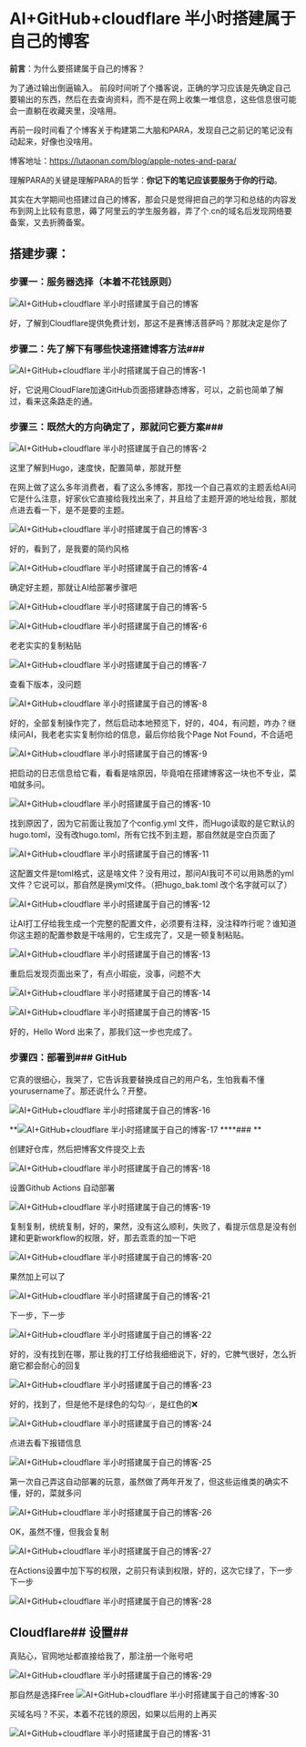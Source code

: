 # AI+GitHub+cloudflare 半小时搭建属于自己的博客

**前言**：为什么要搭建属于自己的博客？

为了通过输出倒逼输入。
前段时间听了个播客说，正确的学习应该是先确定自己要输出的东西，然后在去查询资料，而不是在网上收集一堆信息，这些信息很可能会一直躺在收藏夹里，没啥用。

再前一段时间看了个博客关于构建第二大脑和PARA，发现自己之前记的笔记没有动起来，好像也没啥用。

博客地址：https://lutaonan.com/blog/apple-notes-and-para/

理解PARA的关键是理解PARA的哲学：**你记下的笔记应该要服务于你的行动**。

其实在大学期间也搭建过自己的博客，那会只是觉得把自己的学习和总结的内容发布到网上比较有意思，薅了阿里云的学生服务器，弄了个.cn的域名后发现网络要备案，又去折腾备案。

## 搭建步骤：

### 步骤一：服务器选择（本着不花钱原则）

![AI+GitHub+cloudflare 半小时搭建属于自己的博客](/images/0.png)

好，了解到Cloudflare提供免费计划，那这不是赛博活菩萨吗？那就决定是你了

### 步骤二：先了解下有哪些快速搭建博客方法### 

![AI+GitHub+cloudflare 半小时搭建属于自己的博客-1](/images/-1.png)

好，它说用CloudFlare加速GitHub页面搭建静态博客，可以，之前也简单了解过，看来这条路走的通。

### 步骤三：既然大的方向确定了，那就问它要方案### 

![AI+GitHub+cloudflare 半小时搭建属于自己的博客-2](/images/AI+GitHub+cloudflare半小时搭建属于自己的博客-2.png)

这里了解到Hugo，速度快，配置简单，那就开整

在网上做了这么多年消费者，看了这么多博客，那找一个自己喜欢的主题丢给AI问它是什么注意，好家伙它直接给我找出来了，并且给了主题开源的地址给我，那就点进去看一下，是不是要的主题。

![AI+GitHub+cloudflare 半小时搭建属于自己的博客-3](images/AI+GitHub+cloudflare%20半小时搭建属于自己的博客-3.png)

好的，看到了，是我要的简约风格

![AI+GitHub+cloudflare 半小时搭建属于自己的博客-4](images/AI+GitHub+cloudflare%20半小时搭建属于自己的博客-4.png)

确定好主题，那就让AI给部署步骤吧

![AI+GitHub+cloudflare 半小时搭建属于自己的博客-5](images/AI+GitHub+cloudflare%20半小时搭建属于自己的博客-5.png)

![AI+GitHub+cloudflare 半小时搭建属于自己的博客-6](images/AI+GitHub+cloudflare%20半小时搭建属于自己的博客-6.png)

老老实实的复制粘贴

![AI+GitHub+cloudflare 半小时搭建属于自己的博客-7](images/AI+GitHub+cloudflare%20半小时搭建属于自己的博客-7.png)

查看下版本，没问题

![AI+GitHub+cloudflare 半小时搭建属于自己的博客-8](images/AI+GitHub+cloudflare%20半小时搭建属于自己的博客-8.png)

好的，全部复制操作完了，然后启动本地预览下，好的，404，有问题，咋办？继续问AI，我老老实实复制你给的信息，最后你给我个Page Not Found，不合适吧

![AI+GitHub+cloudflare 半小时搭建属于自己的博客-9](images/AI+GitHub+cloudflare%20半小时搭建属于自己的博客-9.png)

把启动的日志信息给它看，看看是啥原因，毕竟咱在搭建博客这一块也不专业，菜咱就多问。

![AI+GitHub+cloudflare 半小时搭建属于自己的博客-10](images/AI+GitHub+cloudflare%20半小时搭建属于自己的博客-10.png)

找到原因了，因为它前面让我加了个config.yml 文件，而Hugo读取的是它默认的hugo.toml，没有改hugo.toml，所有它找不到主题，那自然就是空白页面了

![AI+GitHub+cloudflare 半小时搭建属于自己的博客-11](images/AI+GitHub+cloudflare%20半小时搭建属于自己的博客-11.png)

这配置文件是toml格式，这是啥文件？没有用过，那问AI我可不可以用熟悉的yml文件？它说可以，那自然是换yml文件。（把hugo_bak.toml 改个名字就可以了）

![AI+GitHub+cloudflare 半小时搭建属于自己的博客-12](images/AI+GitHub+cloudflare%20半小时搭建属于自己的博客-12.png)

让AI打工仔给我生成一个完整的配置文件，必须要有注释，没注释咋行呢？谁知道你这主题的配置参数是干啥用的，它生成完了，又是一顿复制粘贴。

![AI+GitHub+cloudflare 半小时搭建属于自己的博客-13](images/AI+GitHub+cloudflare%20半小时搭建属于自己的博客-13.png)

重启后发现页面出来了，有点小瑕疵，没事，问题不大

![AI+GitHub+cloudflare 半小时搭建属于自己的博客-14](images/AI+GitHub+cloudflare%20半小时搭建属于自己的博客-14.png)

![AI+GitHub+cloudflare 半小时搭建属于自己的博客-15](images/AI+GitHub+cloudflare%20半小时搭建属于自己的博客-15.png)

好的，Hello Word 出来了，那我们这一步也完成了。

### 步骤四：部署到### GitHub

它真的很细心，我哭了，它告诉我要替换成自己的用户名，生怕我看不懂yourusername了。那还说什么？开整。

![AI+GitHub+cloudflare 半小时搭建属于自己的博客-16](images/AI+GitHub+cloudflare%20半小时搭建属于自己的博客-16.png)

**![AI+GitHub+cloudflare 半小时搭建属于自己的博客-17](images/AI+GitHub+cloudflare%20半小时搭建属于自己的博客-17.png)
****### 
**

创建好仓库，然后把博客文件提交上去

![AI+GitHub+cloudflare 半小时搭建属于自己的博客-18](images/AI+GitHub+cloudflare%20半小时搭建属于自己的博客-18.png)

设置Github Actions 自动部署

![AI+GitHub+cloudflare 半小时搭建属于自己的博客-19](images/AI+GitHub+cloudflare%20半小时搭建属于自己的博客-19.png)

复制复制，统统复制，好的，果然，没有这么顺利，失败了，看提示信息是没有创建和更新workflow的权限，好，那去乖乖的加一下吧

![AI+GitHub+cloudflare 半小时搭建属于自己的博客-20](images/AI+GitHub+cloudflare%20半小时搭建属于自己的博客-20.png)

果然加上可以了

![AI+GitHub+cloudflare 半小时搭建属于自己的博客-21](images/AI+GitHub+cloudflare%20半小时搭建属于自己的博客-21.png)

下一步，下一步

![AI+GitHub+cloudflare 半小时搭建属于自己的博客-22](images/AI+GitHub+cloudflare%20半小时搭建属于自己的博客-22.png)

好的，没有找到在哪，那让我的打工仔给我细细说下，好的，它脾气很好，怎么折磨它都会耐心的回复

![AI+GitHub+cloudflare 半小时搭建属于自己的博客-23](images/AI+GitHub+cloudflare%20半小时搭建属于自己的博客-23.png)

好的，找到了，但是他不是绿色的勾勾✅，是红色的❌

![AI+GitHub+cloudflare 半小时搭建属于自己的博客-24](images/AI+GitHub+cloudflare%20半小时搭建属于自己的博客-24.png)

点进去看下报错信息

![AI+GitHub+cloudflare 半小时搭建属于自己的博客-25](images/AI+GitHub+cloudflare%20半小时搭建属于自己的博客-25.png)

第一次自己弄这自动部署的玩意，虽然做了两年开发了，但这些运维类的确实不懂，好的，菜就多问

![AI+GitHub+cloudflare 半小时搭建属于自己的博客-26](images/AI+GitHub+cloudflare%20半小时搭建属于自己的博客-26.png)

OK，虽然不懂，但我会复制

![AI+GitHub+cloudflare 半小时搭建属于自己的博客-27](images/AI+GitHub+cloudflare%20半小时搭建属于自己的博客-27.png)

在Actions设置中加下写的权限，之前只有读到权限，好的，这次它绿了，下一步下一步

![AI+GitHub+cloudflare 半小时搭建属于自己的博客-28](images/AI+GitHub+cloudflare%20半小时搭建属于自己的博客-28.png)

## Cloudflare## 设置## 

真贴心，官网地址都直接给我了，那注册一个账号吧

![AI+GitHub+cloudflare 半小时搭建属于自己的博客-29](images/AI+GitHub+cloudflare%20半小时搭建属于自己的博客-29.png)

那自然是选择Free
![AI+GitHub+cloudflare 半小时搭建属于自己的博客-30](images/AI+GitHub+cloudflare%20半小时搭建属于自己的博客-30.png)

买域名吗？不买，本着不花钱的原因，如果以后用的上再买

![AI+GitHub+cloudflare 半小时搭建属于自己的博客-31](images/AI+GitHub+cloudflare%20半小时搭建属于自己的博客-31.png)

